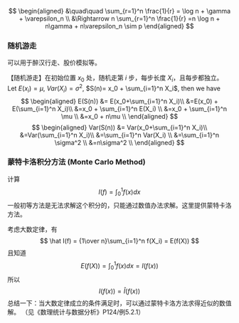 $$
\begin{aligned}
&\quad\quad \sum_{r=1}^n \frac{1}{r} = \log n + \gamma + \varepsilon_n \\
&\Rightarrow
n \sum_{r=1}^n \frac{1}{r} =n \log n + n\gamma + n\varepsilon_n \sim p
\end{aligned}
$$

### 随机游走

可以用于醉汉行走、股价模拟等。

【随机游走】在初始位置 $x_0$ 处，随机走第 $i$ 步，每步长度 $X_i$，且每步都独立。
Let $E(x_i) = \mu$, $Var(X_i) = \sigma^2$, $S(n)= x_0 + \sum_{i=1}^n X_i$, then we have
$$
\begin{aligned}
E(S(n)) &= E(x_0+\sum_{i=1}^n X_i)\\
&=E(x_0) + E(\sum_{i=1}^n X_i)\\
&=x_0 + \sum_{i=1}^n E(X_i) \\
&=x_0 + \sum_{i=1}^n \mu \\
&=x_0 + n\mu \\
\end{aligned}
$$
$$
\begin{aligned}
Var(S(n)) &= Var(x_0+\sum_{i=1}^n X_i)\\
&=Var(\sum_{i=1}^n X_i)\\
&=\sum_{i=1}^n Var(X_i) \\
&=\sum_{i=1}^n \sigma^2 \\
&=n\sigma^2 \\
\end{aligned}
$$

### 蒙特卡洛积分方法 (Monte Carlo Method)
计算
$$
I(f) = \int_0^1 f(x) dx
$$
一般初等方法是无法求解这个积分的，只能通过数值办法求解。这里提供蒙特卡洛方法。

考虑大数定律，有
$$
\hat I(f) = {1\over n}\sum_{i=1}^n f(X_i) = E(f(X))
$$
且知道
$$
E(f(X)) = \int_0^1 f(x) dx = I(f(x))
$$
所以
$$
I(f(x)) =  \hat I(f(x))
$$
总结一下：当大数定律成立的条件满足时，可以通过蒙特卡洛方法求得近似的数值解。
（见《数理统计与数据分析》P124/例5.2.1）
